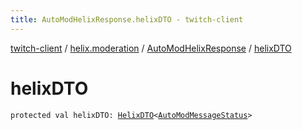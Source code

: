 ```yaml
---
title: AutoModHelixResponse.helixDTO - twitch-client
---
```


[twitch-client](../../index.html) / [helix.moderation](../index.html) / [AutoModHelixResponse](index.html) / [helixDTO](./helix-d-t-o.html)

# helixDTO

`protected val helixDTO: `[`HelixDTO`](../../helix.http.model/-helix-d-t-o/index.html)`<`[`AutoModMessageStatus`](../../helix.moderation.model/-auto-mod-message-status/index.html)`>`